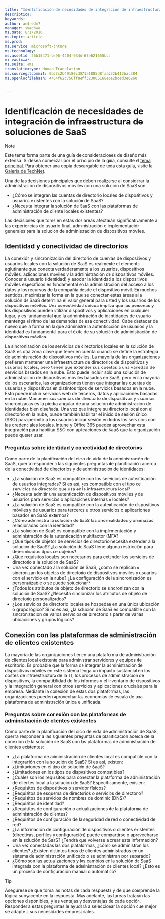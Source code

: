 ```yaml
---
title: "Identificación de necesidades de integración de infraestructura de soluciones de SaaS"
description: 
keywords: 
author: andredm7
manager: swadhwa
ms.date: 8/1/2016
ms.topic: article
ms.prod: 
ms.service: microsoft-intune
ms.technology: 
ms.assetid: 26b15471-b496-4404-934d-67e621655bca
ms.reviewer: 
ms.suite: ems
translationtype: Human Translation
ms.sourcegitcommit: 0b77c2b49180c3871a1885d8faa232b412bac384
ms.openlocfilehash: 4414f62c756ff8eff323005168e6e2bced3e6260


---
```


# Identificación de necesidades de integración de infraestructura de soluciones de SaaS

>[!NOTE]
>Este tema forma parte de una guía de consideraciones de diseño más extensa. Si desea comenzar por el principio de la guía, consulte el [tema principal](mdm-design-considerations-guide.md). Para obtener una copia descargable de toda esta guía, visite la [Galería de TechNet](https://gallery.technet.microsoft.com/Mobile-Device-Management-7d401582).

Una de las decisiones principales que deben realizarse al considerar la administración de dispositivos móviles con una solución de SaaS son:

- ¿Cómo se integran las cuentas de directorio locales de dispositivos y usuarios existentes con la solución de SaaS?
- ¿Necesita integrar la solución de SaaS con las plataformas de administración de cliente locales existentes?

Las decisiones que tome en estas dos áreas afectarán significativamente a las experiencias de usuario final, administración e implementación generales para la solución de administración de dispositivos móviles.

## Identidad y conectividad de directorios

La conexión y sincronización del directorio de cuentas de dispositivos y usuarios locales con la solución de SaaS es realmente el elemento aglutinante que conecta verdaderamente a los usuarios, dispositivos móviles, aplicaciones móviles y la administración de dispositivos móviles. Conocer al usuario (identidad) y asociar la identidad a los dispositivos móviles específicos es fundamental en la administración del acceso a los datos y los recursos de la compañía desde el dispositivo móvil. En muchos sentidos, maximizar la forma en la que se conectan estas áreas a la solución de SaaS determina el valor general para usted y los usuarios de los dispositivos móviles.  Una conectividad ubicua implica que las personas y los dispositivos pueden utilizar dispositivos y aplicaciones en cualquier lugar, y es fundamental que la administración de identidades de usuario mantenga el ritmo de las demandas de esa conectividad. Cabe destacar de nuevo que la forma en la que administre la autenticación de usuarios y la identidad es fundamental para el éxito de su solución de administración de dispositivos móviles.

La sincronización de los servicios de directorios locales en la solución de SaaS es otra zona clave que tener en cuenta cuando se define la estrategia de administración de dispositivos móviles. La mayoría de las organizaciones prefieren mantener una infraestructura de directorios de dispositivos y usuarios locales, pero tienen que extender sus cuentas a una variedad de servicios basados en la nube. Esto puede incluir solo una solución de administración de dispositivos móviles basados en SaaS, pero en la mayoría de los escenarios, las organizaciones tienen que integrar las cuentas de usuarios y dispositivos en distintos tipos de servicios basados en la nube. Esto puede incluir servicios web de terceros, datos y aplicaciones basadas en la nube. Mantener sus cuentas de directorio de dispositivos y usuarios sincronizadas es la piedra angular de una solución de administración de identidades bien diseñada. Una vez que integre su directorio local con el directorio en la nube, puede también habilitar el inicio de sesión único (SSO) para permitir a los usuarios iniciar sesión en todos los servicios con las credenciales locales. <token>Intune</token> y Office 365 pueden aprovechar esta integración para habilitar SSO con aplicaciones de SaaS que la organización puede querer usar.

### Preguntas sobre identidad y conectividad de directorios

Como parte de la planificación del ciclo de vida de la administración de SaaS, querrá responder a las siguientes preguntas de planificación acerca de la conectividad de directorios y de administración de identidades:

- ¿La solución de SaaS es compatible con los servicios de autenticación de usuarios integrados? Si es así, ¿es compatible con el tipo de servicios de directorio que usa en la infraestructura local?
- ¿Necesita admitir una autenticación de dispositivos móviles y de usuarios para servicios o aplicaciones internas o locales?
- ¿La solución de SaaS es compatible con la autenticación de dispositivos móviles y de usuarios para terceros u otros servicios o aplicaciones basados en SaaS externos?
- ¿Cómo administra la solución de SaaS las anormalidades y amenazas relacionadas con la identidad?
- ¿La solución de SaaS es compatible con la implementación y administración de la autenticación multifactor (MFA?
- ¿Qué tipos de objetos de servicios de directorio necesita extender a la solución de SaaS? ¿La solución de SaaS tiene alguna restricción para determinados tipos de objetos?
- ¿Qué requisitos locales son necesarios para extender los servicios de directorio a la solución de SaaS?
- Una vez conectado a la solución de SaaS, ¿cómo se replican o sincronizan los objetos de directorio de dispositivos móviles y usuarios con el servicio en la nube? ¿La configuración de la sincronización es personalizable o se puede solucionar?
- ¿Todos los atributos de objeto de directorio se sincronizan con la solución de SaaS? ¿Necesita sincronizar los atributos de objeto de directorio personalizados?
- ¿Los servicios de directorio locales se hospedan en una única ubicación o grupo lógico? Si no es así, ¿la solución de SaaS es compatible con la sincronización de varios servicios de directorio a partir de varias ubicaciones y grupos lógicos?

## Conexión con las plataformas de administración de clientes existentes

La mayoría de las organizaciones tienen una plataforma de administración de clientes local existente para administrar servidores y equipos de escritorio. Es probable que la forma de integrar la administración de dispositivos móviles en este sistema tenga un impacto sustancial en los costes de infraestructura de la TI, los procesos de administración de dispositivos, la compatibilidad de los informes y el inventario de dispositivos y la integración general con otros servicios y aplicaciones cruciales para la empresa. Mediante la conexión de estas dos plataformas, las organizaciones pueden aprovechar las economías de escala de una plataforma de administración única e unificada.

### Preguntas sobre conexión con las plataformas de administración de clientes existentes

Como parte de la planificación del ciclo de vida de administración de SaaS, querrá responder a las siguientes preguntas de planificación acerca de la conexión de la solución de SaaS con las plataformas de administración de clientes existentes:

- ¿La plataforma de administración de clientes local es compatible con la integración con la solución de SaaS? Si es así, existen:
 - ¿Limitaciones en el tipo de solución de SaaS?
 - ¿Limitaciones en los tipos de dispositivos compatibles?
- ¿Cuáles son los requisitos para conectar la plataforma de administración de clientes local a la solución de SaaS? Específicamente, existen:
 - ¿Requisitos de dispositivos o servidor físicos?
 - ¿Requisitos de esquema de directorios o servicios de directorio?
 - ¿Requisitos de servicios de nombres de dominio (DNS)?
 - ¿Requisitos de identidad?
 - ¿Requisitos de configuración o actualizaciones de la plataforma de administración de clientes?
 - ¿Requisitos de configuración de la seguridad de red o conectividad de red?
- ¿La información de configuración de dispositivos o clientes existentes (directivas, perfiles y configuración) puede compartirse o aprovecharse en la solución de SaaS? ¿Tendrá que volverse a crear esta información?
- Una vez conectadas las dos plataformas, ¿cómo se administran los clientes? ¿Existen distintos tipos de clientes administrados en un sistema de administración unificado o se administran por separado?
- ¿Cómo son las actualizaciones y los cambios en la solución de SaaS integrada con la plataforma de administración de clientes local? ¿Esto es un proceso de configuración manual o automático?

>[!TIP]
>Asegúrese de que toma las notas de cada respuesta y de que comprende la lógica subyacente en la respuesta. Más adelante, las tareas tratarán las opciones disponibles, y las ventajas y desventajas de cada opción.  Responder a estas preguntas le ayudará a seleccionar la opción que mejor se adapte a sus necesidades empresariales.



<!--HONumber=Aug16_HO1-->


